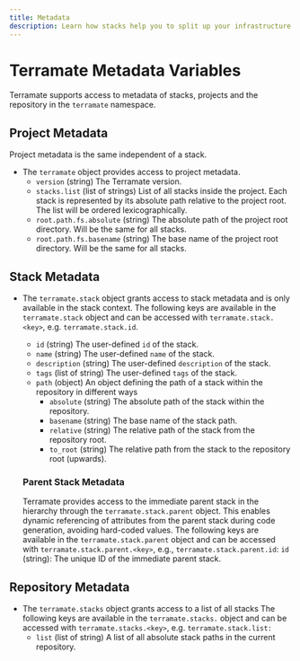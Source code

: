 ```yaml
---
title: Metadata
description: Learn how stacks help you to split up your infrastructure code and configuration such as Terraform into isolated units.
---
```


# Terramate Metadata Variables

Terramate supports access to metadata of stacks, projects and the repository in the `terramate` namespace.

## Project Metadata

Project metadata is the same independent of a stack.

- The `terramate` object provides access to project metadata.
  - `version` (string) The Terramate version.
  - `stacks.list` (list of strings) List of all stacks inside the project. Each stack is represented by its absolute path
  relative to the project root. The list will be ordered lexicographically.
  - `root.path.fs.absolute` (string) The absolute path of the project root directory. Will be the same for all stacks.
  - `root.path.fs.basename` (string) The base name of the project root directory. Will be the same for all stacks.

## Stack Metadata

- The `terramate.stack` object grants access to stack metadata and is only available in the stack context.
The following keys are available in the `terramate.stack` object and can be accessed with `terramate.stack.<key>`, e.g. `terramate.stack.id`.
  - `id` (string) The user-defined `id` of the stack.
  - `name` (string) The user-defined `name` of the stack.
  - `description` (string) The user-defined `description` of the stack.
  - `tags` (list of string) The user-defined `tags` of the stack.
  - `path` (object) An object defining the path of a stack within the repository in different ways
    - `absolute` (string) The absolute path of the stack within the repository.
    - `basename` (string) The base name of the stack path.
    - `relative` (string) The relative path of the stack from the repository root.
    - `to_root` (string) The relative path from the stack to the repository root (upwards).

  ### Parent Stack Metadata

  Terramate provides access to the immediate parent stack in the hierarchy through the `terramate.stack.parent` object. This enables dynamic referencing of attributes from the parent stack during code generation, avoiding hard-coded values.
  The following keys are available in the `terramate.stack.parent` object and can be accessed with `terramate.stack.parent.<key>`, e.g., `terramate.stack.parent.id`:
  `id` (string): The unique ID of the immediate parent stack.

## Repository Metadata

- The `terramate.stacks` object grants access to a list of all stacks
The following keys are available in the `terramate.stacks.` object and can be accessed with `terramate.stacks.<key>`, e.g. `terramate.stack.list:`
  - `list` (list of string) A list of all absolute stack paths in the current repository.
